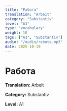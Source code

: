```yaml
---
title: "Работа"
translation: "Arbeit"
category: "Substantiv"
level: "A1"
type: "vocabulary"
weight: 10
tags: ["A1", "Substantiv"]
audio: "/audio/rabota.mp3"
date: 2025-10-19
---
```


# Работа

**Translation:** Arbeit

**Category:** Substantiv

**Level:** A1

